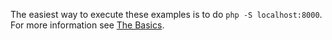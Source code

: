 The easiest way to execute these examples is to do `php -S localhost:8000`. For more information see [The Basics](//learn.websecurify.com/courses/web-application-security-101/02-the-basics/).
